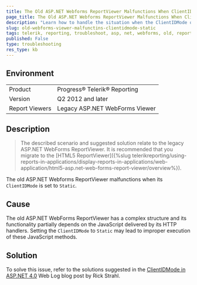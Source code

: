 ```yaml
---
title: The Old ASP.NET Webforms ReportViewer Malfunctions When ClientIDMode Is Static
page_title: The Old ASP.NET Webforms ReportViewer Malfunctions When ClientIDMode Is Static
description: "Learn how to handle the situation when the ClientIDMode of the old ASP.NET Webforms ReportViewer is set to Static."
slug: old-webforms-viewer-malfunctins-clientidmode-static
tags: telerik, reporting, troubleshoot, asp, net, webforms, old, reportviewer, malfunctions, when, clientidmode, set, to, static
published: False
type: troubleshooting
res_type: kb
---
```


## Environment

<table>
	<tbody>
		<tr>
			<td>Product</td>
			<td>Progress® Telerik® Reporting</td>
		</tr>
		<tr>
			<td>Version</td>
			<td>Q2 2012 and later</td>
		</tr>
		<tr>
			<td>Report Viewers</td>
			<td>Legacy ASP.NET WebForms Viewer</td>
		</tr>
	</tbody>
</table>

## Description

>The described scenario and suggested solution relate to the legacy ASP.NET WebForms ReportViewer. It is recommended that you migrate to the [HTML5 ReportViewer]({%slug telerikreporting/using-reports-in-applications/display-reports-in-applications/web-application/html5-asp.net-web-forms-report-viewer/overview%}).  

The old ASP.NET Webforms ReportViewer malfunctions when its `ClientIDMode` is set to `Static`.

## Cause

The old ASP.NET WebForms ReportViewer has a complex structure and its functionality partially depends on the JavaScript delivered by its HTTP handlers. Setting the `ClientIDMode` to `Static` may lead to improper execution of these JavaScript methods.

## Solution  

To solve this issue, refer to the solutions suggested in the [ClientIDMode in ASP.NET 4.0](https://weblog.west-wind.com/posts/2009/Nov/07/ClientIDMode-in-ASPNET-40) Web Log blog post by Rick Strahl.
